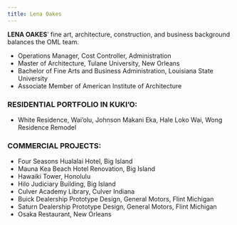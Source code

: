 ```yaml
---
title: Lena Oakes
---
```

**LENA OAKES**’ fine art, architecture, construction, and business background balances the OML team.

* Operations Manager, Cost Controller, Administration
* Master of Architecture, Tulane University, New Orleans
* Bachelor of Fine Arts and Business Administration, Louisiana State University
* Associate Member of American Institute of Architecture

### RESIDENTIAL PORTFOLIO IN KUKI’O:
* White Residence, Wai’olu, Johnson Makani Eka, Hale Loko Wai, Wong Residence Remodel

### COMMERCIAL PROJECTS:
* Four Seasons Hualalai Hotel, Big Island
* Mauna Kea Beach Hotel Renovation, Big Island
* Hawaiki Tower, Honolulu
* Hilo Judiciary Building, Big Island
* Culver Academy Library, Culver Indiana
* Buick Dealership Prototype Design, General Motors, Flint Michigan
* Saturn Dealership Prototype Design, General Motors, Flint Michigan
* Osaka Restaurant, New Orleans
